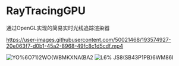 # RayTracingGPU
通过OpenGL实现的简易实时光线追踪渲染器


https://user-images.githubusercontent.com/50021468/193574927-20e063f7-d0b1-45a2-8968-49fc8c1d5cdf.mp4

![YO%6O71)2WO{WBMKXNA(BA2](https://user-images.githubusercontent.com/50021468/193574957-27fa3c88-eb95-4546-8b8b-4bdbab2ca82a.png)
![L6% JS8(SB43P1PB}6WM86I](https://user-images.githubusercontent.com/50021468/193574969-df756cde-02d7-4670-8d57-1edb985eecb5.png)
